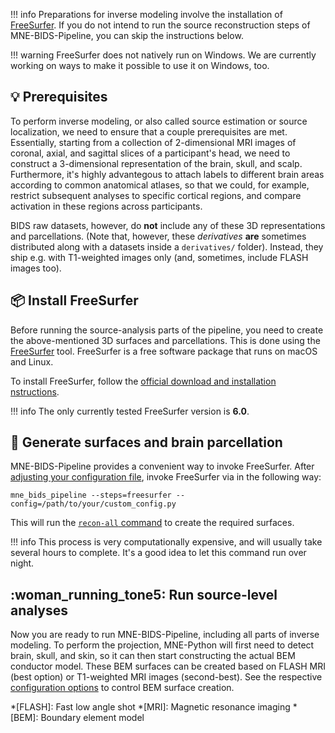 !!! info
    Preparations for inverse modeling involve the installation of
    [FreeSurfer](https://surfer.nmr.mgh.harvard.edu/fswiki/).
    If you do not intend to run the source reconstruction steps of MNE-BIDS-Pipeline,
    you can skip the instructions below.

!!! warning
    FreeSurfer does not natively run on Windows. We are currently working on
    ways to make it possible to use it on Windows, too.

## :bulb: Prerequisites
To perform inverse modeling, or also called source estimation or source
localization, we need to ensure that a couple prerequisites are met.
Essentially, starting from a collection of 2-dimensional MRI images of coronal,
axial, and sagittal slices of a participant's head, we need to construct a
3-dimensional representation of the brain, skull, and scalp. Furthermore,
it's highly advantegous to attach labels to different brain areas according
to common anatomical atlases, so that we could, for example, restrict
subsequent analyses to specific cortical regions, and compare activation
in these regions across participants.

BIDS raw datasets, however, do **not** include any of these 3D representations
and parcellations. (Note that, however, these *derivatives* **are** sometimes
distributed along with a datasets inside a `derivatives/` folder). Instead,
they ship e.g. with T1-weighted images only (and, sometimes, include FLASH
images too).

## :package: Install FreeSurfer

Before running the source-analysis parts of the pipeline, you need to
create the above-mentioned 3D surfaces and parcellations. This is done using
the [FreeSurfer](https://surfer.nmr.mgh.harvard.edu/fswiki/) tool. FreeSurfer
is a free software package that runs on macOS and Linux.

To install FreeSurfer, follow the [official download and installation
nstructions](https://surfer.nmr.mgh.harvard.edu/fswiki/rel6downloads).

!!! info
    The only currently tested FreeSurfer version is **6.0**.

## :brain: Generate surfaces and brain parcellation

MNE-BIDS-Pipeline provides a convenient way to invoke FreeSurfer. After
[adjusting your configuration file](../settings/general.md),
invoke FreeSurfer via in the following way:

```shell
mne_bids_pipeline --steps=freesurfer --config=/path/to/your/custom_config.py
```

This will run the
[`recon-all` command](https://surfer.nmr.mgh.harvard.edu/fswiki/recon-all)
to create the required surfaces.

!!! info
    This process is very computationally expensive, and will usually take
    several hours to complete. It's a good idea to let this command run
    over night.

## :woman_running_tone5: Run source-level analyses

Now you are ready to run MNE-BIDS-Pipeline, including all parts of inverse
modeling. To perform the projection, MNE-Python will first need to detect
brain, skull, and skin, so it can then start constructing the actual BEM
conductor model. These BEM surfaces can be created based on FLASH MRI
(best option) or T1-weighted MRI images (second-best). See the respective
[configuration options](../settings/source/bem.md) to control BEM surface
creation.

*[FLASH]: Fast low angle shot
*[MRI]: Magnetic resonance imaging
*[BEM]: Boundary element model
